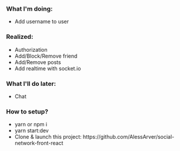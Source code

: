 <h3>What I'm doing:</h3>
<ul>
  <li>Add username to user</li>
</ul>

<h3>Realized:</h3>
<ul>
  <li>Authorization</li>
  <li>Add/Block/Remove friend</li>
  <li>Add/Remove posts</li>
  <li>Add realtime with socket.io</li>
</ul>

<h3>What I'll do later:</h3>
<ul>
  <li>Chat</li>
</ul>

<h3>How to setup?</h3>
<ul>
  <li>yarn or npm i</li>
  <li>yarn start:dev</li>
  <li>Clone & launch this project: https://github.com/AlessArver/social-network-front-react</li>
</ul>
